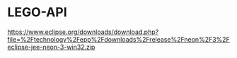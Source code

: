 # LEGO-API
https://www.eclipse.org/downloads/download.php?file=%2Ftechnology%2Fepp%2Fdownloads%2Frelease%2Fneon%2F3%2Feclipse-jee-neon-3-win32.zip
